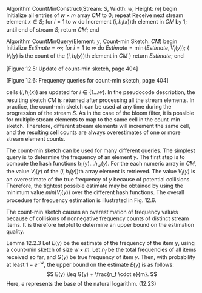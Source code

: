 
Algorithm CountMinConstruct(Stream: $S$, Width: $w$, Height: $m$)
begin
    Initialize all entries of $w \times m$ array $CM$ to 0;
    repeat
        Receive next stream element $x \in S$;
        for $i = 1$ to $w$ do
            Increment $(i, h_i(x))$th element in $CM$ by 1;
    until end of stream $S$;
    return $CM$;
end

Algorithm CountMinQuery(Element: $y$, Count-min Sketch: $CM$)
begin
    Initialize $Estimate = \infty$;
    for $i = 1$ to $w$ do
        $Estimate = \min(Estimate, V_i(y))$;
    { $V_i(y)$ is the count of the $(i, h_i(y))$th element in $CM$ }
    return $Estimate$;
end

[Figure 12.5: Update of count-min sketch, page 404]

[Figure 12.6: Frequency queries for count-min sketch, page 404]

cells $(i, h_i(x))$ are updated for $i \in \{1 \ldots w\}$. In the pseudocode description, the resulting sketch $CM$ is returned after processing all the stream elements. In practice, the count-min sketch can be used at any time during the progression of the stream $S$. As in the case of the bloom filter, it is possible for multiple stream elements to map to the same cell in the count-min sketch. Therefore, different stream elements will increment the same cell, and the resulting cell counts are always overestimates of one or more stream element counts.

The count-min sketch can be used for many different queries. The simplest query is to determine the frequency of an element $y$. The first step is to compute the hash functions $h_1(y) \ldots h_w(y)$. For the each numeric array in $CM$, the value $V_i(y)$ of the $(i, h_i(y))$th array element is retrieved. The value $V_i(y)$ is an overestimate of the true frequency of $y$ because of potential collisions. Therefore, the tightest possible estimate may be obtained by using the minimum value $min(V_i(y))$ over the different hash functions. The overall procedure for frequency estimation is illustrated in Fig. 12.6.

The count-min sketch causes an overestimation of frequency values because of collisions of nonnegative frequency counts of distinct stream items. It is therefore helpful to determine an upper bound on the estimation quality.

Lemma 12.2.3 Let $E(y)$ be the estimate of the frequency of the item $y$, using a count-min sketch of size $w \times m$. Let $n_f$ be the total frequencies of all items received so far, and $G(y)$ be true frequency of item $y$. Then, with probability at least $1 - e^{-w}$, the upper bound on the estimate $E(y)$ is as follows:
$$
E(y) \leq G(y) + \frac{n_f \cdot e}{m}.
$$
Here, $e$ represents the base of the natural logarithm. (12.23)
